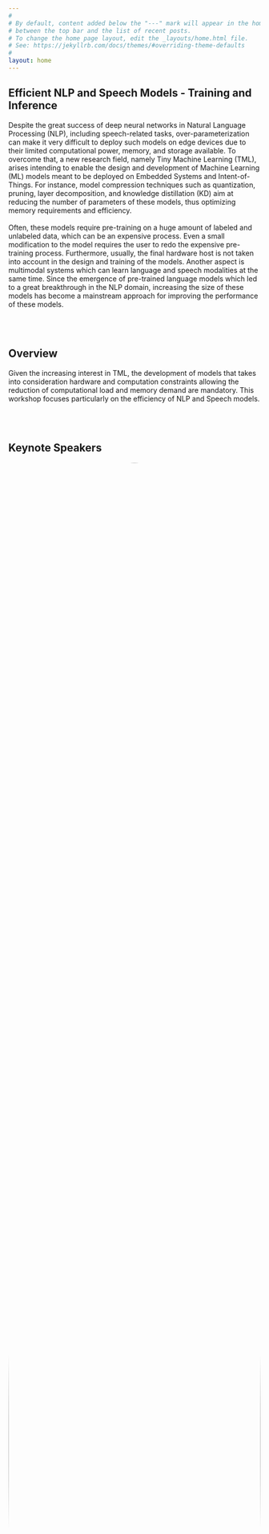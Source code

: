 ```yaml
---
#
# By default, content added below the "---" mark will appear in the home page
# between the top bar and the list of recent posts.
# To change the home page layout, edit the _layouts/home.html file.
# See: https://jekyllrb.com/docs/themes/#overriding-theme-defaults
#
layout: home
---
```


<!-- <img src="/images/deep.jpg"> -->
<h2 class="blackpar_title">Efficient NLP and Speech Models - Training and Inference</h2>
<p>

Despite the great success of deep neural networks in Natural Language Processing (NLP), including speech-related tasks, over-parameterization can make it very difficult to deploy such models on edge devices due to their limited computational power, memory, and storage available. To overcome that, a new research field, namely Tiny Machine Learning (TML), arises intending to enable the design and development of Machine Learning (ML) models meant to be deployed on Embedded Systems and Intent-of-Things. For instance, model compression techniques such as quantization, pruning, layer decomposition, and knowledge distillation (KD) aim at reducing the number of parameters of these models, thus optimizing memory requirements and efficiency.
<br><br>
Often, these models require pre-training on a huge amount of labeled and unlabeled data, which can be an expensive process. Even a small modification to the model requires the user to redo the expensive pre-training process. Furthermore, usually, the final hardware host is not taken into account in the design and training of the models. Another aspect is multimodal systems which can learn language and speech modalities at the same time. Since the emergence of pre-trained language models which led to a great breakthrough in the NLP domain, increasing the size of these models has become a mainstream approach for improving the performance of these models.


<!--	
The workshop will take place on <span class="blackhighlighted">DATE, 2021</span>. 
Due to the pandemic, the workshop will be <span class="blackhighlighted">VIRTUAL</span>. More details will be provided soon. 

Note that to attend the event, a registration on the ICLR website is required. All workshop events (except Poster session and open discussion) can be followed using the ICLR link or use the zoom link by clicking on “join zoom” on the ICLR link. For the Poster session participants should une the Gather.town link. Note that papers id can be found on Accepter papers section.
</p>
<br>
-->
<br><br>
<h2 class="blackpar_title" id="Overview">Overview</h2>
<p>
Given the increasing interest in TML, the development of models that takes into consideration hardware and computation constraints allowing the reduction of computational load and memory demand are mandatory. This workshop focuses particularly on the efficiency of NLP and Speech models.
</p>
<br><br>
<!--Keynote Spearkers-->
<h2 class="blackpar_title" id="keynotes">Keynote Speakers</h2>
<div class="row">
	<div class="card column">
	  <img src="/images/bengio.jpg" alt="Yoshua Bengio" style="width:100%; border-radius:50%;">
	  <div class="container">
		<center>
		<h4>
			<b>Prof.<br>Yoshua Bengio</b>
			<br>
			MILA
		</h4>
		</center>
	  </div>
	</div>
	<div class="card column">
	  <img src="/images/img_avatar.png" alt="Xin Jiang" style="width:100%; border-radius:50%;">
	  <div class="container">
		<center>
		<h4>
			<b>Dr.<br>Xin Jiang</b>
			<br>
			Huawei
		</h4>
		</center>
	  </div>
	</div>
	<div class="card column">
	  <img src="/images/img_avatar.png" alt="someone" style="width:100%; border-radius:50%;">
	  <div class="container">
		<center>
		<h4>
			<b>Prof.<br>Someone</b>
			<br>
			Amazon
		</h4>
		</center>
	  </div>
	</div>
	<div class="card column">
	  <img src="/images/img_avatar.png" alt="someone" style="width:100%; border-radius:50%;">
	  <div class="container">
		<center>
		<h4>
			<b>Prof.<br>Someone</b>
			<br>
			Google
		</h4>
		</center>
	  </div>
	</div>
</div>
<div class="row">
	<div class="card column">
	  <img src="/images/img_avatar.png" alt="someone" style="width:100%; border-radius:50%;">
	  <div class="container">
		<center>
		<h4>
			<b>Prof.<br>Someone</b>
			<br>
			Microsoft
		</h4>
		</center>
	  </div>
	</div>
	<div class="card column">
	  <img src="/images/img_avatar.png" alt="someone" style="width:100%; border-radius:50%;">
	  <div class="container">
		<center>
		<h4>
			<b>Prof.<br>Someone</b>
			<br>
			Darwin AI
		</h4>
		</center>
	  </div>
	</div>
	<div class="card column">
	  <img src="/images/sameer_singh.jpg" alt="Saneer Singh" style="width:100%; border-radius:50%;">
	  <div class="container">
		<center>
		<h4>
			<b>Prof.<br>Saneer Singh</b>
			<br>
			University of California
		</h4>
		</center>
	  </div>
	</div>
	<div class="card column">
	  <img src="/images/tiago_falk.png" alt="Tiago Falk" style="width:100%; border-radius:50%;">
	  <div class="container">
		<center>
		<h4>
			<b>Prof.<br>Tiago Falk</b>
			<br>
			INRS
		</h4>
		</center>
	  </div>
	</div>
</div>
<div class="row">
	<div class="card column" style="margin-left:25%;">
	  <img src="/images/xu_sun.jpg" alt="Xu Sun" style="width:100%; border-radius:50%;">
	  <div class="container">
		<center>
		<h4>
			<b>Dr.<br>Xu Sun</b>
			<br>
			Peking University
		</h4>
		</center>
	  </div>
	</div>
	<div class="card column">
	  <img src="/images/img_avatar.png" alt="someone" style="width:100%; border-radius:50%;">
	  <div class="container">
		<center>
		<h4>
			<b>Prof.<br>Someone</b>
			<br>
			Thomson Reuiters
		</h4>
		</center>
	  </div>
	</div>	
</div>

<!-- Schedule -->
<h2 class="blackpar_title" id="Schedule">Schedule</h2>
<div id="cal">
	<div class="month">      
	  <ul class="uls">
		<!--<li class="prev">&#10094;</li>
		<li class="next">&#10095;</li>-->
		<li>
		  June<br>
		  <span style="font-size:18px">2021</span>
		</li>
	  </ul>
	</div>

	<ul class="weekdays uls">
	  <li>Mo</li>
	  <li>Tu</li>
	  <li>We</li>
	  <li>Th</li>
	  <li>Fr</li>
	  <li>Sa</li>
	  <li>Su</li>
	</ul>

	<ul class="days uls">
	  <li></li>
	  <li>1</li>
	  <li>2</li>
	  <li>3</li>
	  <li>4</li>
	  <li>5</li>
	  <li>6</li>
	  <li>7</li>
	  <li>8</li>
	  <li>9</li>
	  <li><span class="task1">10</span></li>
	  <li>11</li>
	  <li>12</li>
	  <li>13</li>
	  <li>14</li>
	  <li>15</li>
	  <li>16</li>
	  <li>17</li>
	  <li>18</li>
	  <li>19</li>
	  <li><span class="task2">20</span></li>
	  <li>21</li>
	  <li>22</li>
	  <li>23</li>
	  <li>24</li>
	  <li>25</li>
	  <li>26</li>
	  <li>27</li>
	  <li>28</li>
	  <li>29</li>
	  <li>30</li>
	</ul>
</div>
<br>
<div><div class='box' id="task1"></div><span class="task_name">task 1 bla bla bla</span></div>
<br>
<div><div class='box' id="task2"></div><span class="task_name">task 2 bla bla bla</span></div>
<br><br>

<!-- Organizers -->
<h2 class="blackpar_title" id="Organizers">Organizers</h2>
<div class="row">
	<div class="card column">
	  <img src="/images/pascal_poupart.jpg" alt="Pascal Poupart" style="width:100%; border-radius:50%;">
	  <div class="container">
		<center>
		<h4>
			<b>Prof.<br>Pascal Poupart</b>
			<br>
			U Waterloo
		</h4>
		</center>
	  </div>
	</div>
	<div class="card column">
	  <img src="/images/ali_ghodsi.jpg" alt="Ali Ghodsi" style="width:100%; border-radius:50%;">
	  <div class="container">
		<center>
		<h4>
			<b>Prof.<br>Ali Ghodsi</b>
			<br>
			U Waterloo
		</h4>
		</center>
	  </div>
	</div>
	<div class="card column">
	  <img src="/images/qun_liu.png" alt="Qun Liu" style="width:100%; border-radius:50%;">
	  <div class="container">
		<center>
		<h4>
			<b>Prof.<br>Qun Liu</b>
			<br>
			Dublin University, Huawei
		</h4>
		</center>
	  </div>
	</div>
	<div class="card column">
	  <img src="/images/Mehdi_Rezagholizadeh.jpg" alt="Mehdi Rezagholizadeh" style="width:100%; border-radius:50%;">
	  <div class="container">
		<center>
		<h4>
			<b>Mehdi Rezagholizadeh</b>
			<br>
			Huawei
		</h4>
		</center>
	  </div>
	</div>
</div>
<div class="row">
	<div class="card column" style="margin-left:13%;">
	  <img src="/images/lili_mou.jpg" alt="Lili Mou" style="width:100%; border-radius:50%;">
	  <div class="container">
		<center>
		<h4>
			<b>Prof.<br>Lili Mou</b>
			<br>
			U Alberta
		</h4>
		</center>
	  </div>
	</div>
	<div class="card column">
	  <img src="/images/wei_xu.png" alt="Wei Xu" style="width:100%; border-radius:50%;">
	  <div class="container">
		<center>
		<h4>
			<b>Prof.<br>Wei Xu</b>
			<br>
			Georgia Tech
		</h4>
		</center>
	  </div>
	</div>
	<div class="card column">
	  <img src="/images/peyman_passban.jpg" alt="Peyman Passban" style="width:100%; border-radius:50%;">
	  <div class="container">
		<center>
		<h4>
			<b>Peyman Passban</b>
			<br>
			Amazon
		</h4>
		</center>
	  </div>
	</div>
</div>
